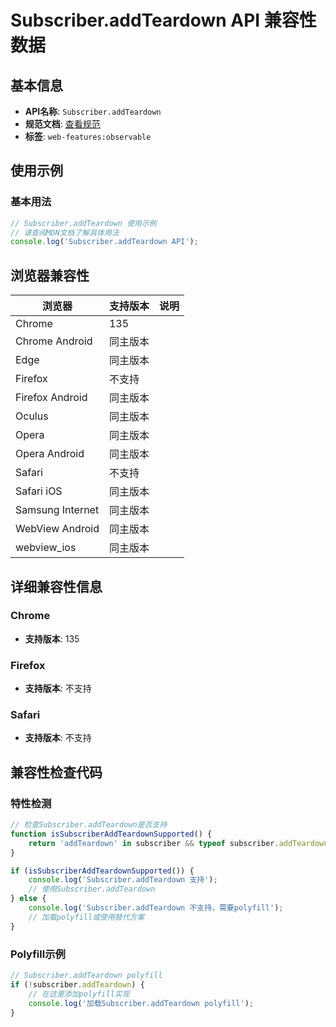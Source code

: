 # Subscriber.addTeardown API 兼容性数据

## 基本信息

- **API名称**: `Subscriber.addTeardown`
- **规范文档**: [查看规范](https://wicg.github.io/observable/#dom-subscriber-addteardown)
- **标签**: `web-features:observable`

## 使用示例

### 基本用法

```javascript
// Subscriber.addTeardown 使用示例
// 请查阅MDN文档了解具体用法
console.log('Subscriber.addTeardown API');
```

## 浏览器兼容性

| 浏览器 | 支持版本 | 说明 |
|--------|----------|------|
| Chrome | 135 |  |
| Chrome Android | 同主版本 |  |
| Edge | 同主版本 |  |
| Firefox | 不支持 |  |
| Firefox Android | 同主版本 |  |
| Oculus | 同主版本 |  |
| Opera | 同主版本 |  |
| Opera Android | 同主版本 |  |
| Safari | 不支持 |  |
| Safari iOS | 同主版本 |  |
| Samsung Internet | 同主版本 |  |
| WebView Android | 同主版本 |  |
| webview_ios | 同主版本 |  |

## 详细兼容性信息

### Chrome

- **支持版本**: 135

### Firefox

- **支持版本**: 不支持

### Safari

- **支持版本**: 不支持

## 兼容性检查代码

### 特性检测

```javascript
// 检查Subscriber.addTeardown是否支持
function isSubscriberAddTeardownSupported() {
    return 'addTeardown' in subscriber && typeof subscriber.addTeardown === 'function';
}

if (isSubscriberAddTeardownSupported()) {
    console.log('Subscriber.addTeardown 支持');
    // 使用Subscriber.addTeardown
} else {
    console.log('Subscriber.addTeardown 不支持，需要polyfill');
    // 加载polyfill或使用替代方案
}
```

### Polyfill示例

```javascript
// Subscriber.addTeardown polyfill
if (!subscriber.addTeardown) {
    // 在这里添加polyfill实现
    console.log('加载Subscriber.addTeardown polyfill');
}
```

